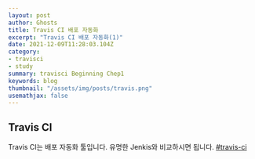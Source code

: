 ```yaml
---
layout: post
author: Ghosts
title: Travis CI 배포 자동화
excerpt: "Travis CI 배포 자동화(1)"
date: 2021-12-09T11:28:03.104Z
category:
- travisci
- study
summary: travisci Beginning Chep1
keywords: blog
thumbnail: "/assets/img/posts/travis.png"
usemathjax: false
---
```



## Travis CI
Travis CI는 배포 자동화 툴입니다. 유명한 Jenkis와 비교하시면 됩니다. 
[#travis-ci](https://travis-ci.org/)
